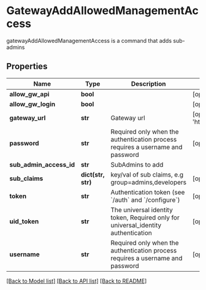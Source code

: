 # GatewayAddAllowedManagementAccess

gatewayAddAllowedManagementAccess is a command that adds sub-admins
## Properties
Name | Type | Description | Notes
------------ | ------------- | ------------- | -------------
**allow_gw_api** | **bool** |  | [optional] 
**allow_gw_login** | **bool** |  | [optional] 
**gateway_url** | **str** | Gateway url | [optional] [default to 'http://localhost:8000']
**password** | **str** | Required only when the authentication process requires a username and password | [optional] 
**sub_admin_access_id** | **str** | SubAdmins to add | 
**sub_claims** | **dict(str, str)** | key/val of sub claims, e.g group&#x3D;admins,developers | [optional] 
**token** | **str** | Authentication token (see &#x60;/auth&#x60; and &#x60;/configure&#x60;) | [optional] 
**uid_token** | **str** | The universal identity token, Required only for universal_identity authentication | [optional] 
**username** | **str** | Required only when the authentication process requires a username and password | [optional] 

[[Back to Model list]](../README.md#documentation-for-models) [[Back to API list]](../README.md#documentation-for-api-endpoints) [[Back to README]](../README.md)


